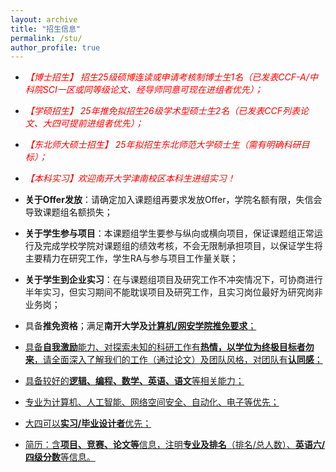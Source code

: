```yaml
---
layout: archive
title: "招生信息"
permalink: /stu/
author_profile: true
---
```

+ <h16 style="color:red"><em>【博士招生】 招生25级硕博连读或申请考核制博士生1名（已发表CCF-A/中科院SCI一区或同等级论文、经导师同意可现在进组者优先）；</em></h16>

+ <h16 style="color:red"><em>【学硕招生】 25年推免拟招生26级学术型硕士生2名（已发表CCF列表论文、大四可提前进组者优先）；</em></h16>

+ <h16 style="color:red"><em>【东北师大硕士招生】 25年拟招生东北师范大学硕士生（需有明确科研目标）；</em></h16>

+ <h16 style="color:red"><em>【本科实习】欢迎南开大学津南校区本科生进组实习！</em></h16>

+ **关于Offer发放**：请确定加入课题组再要求发放Offer，学院名额有限，失信会导致课题组名额损失；

+ **关于学生参与项目**：本课题组学生要参与纵向或横向项目，保证课题组正常运行及完成学校学院对课题组的绩效考核，不会无限制承担项目，以保证学生将主要精力在研究工作，学生RA与参与项目工作量关联；
  
+ **关于学生到企业实习**：在与课题组项目及研究工作不冲突情况下，可协商进行半年实习，但实习期间不能耽误项目及研究工作，且实习岗位最好为研究岗非业务岗；

+ 具备**推免资格**；满足**南开大学及**<a href="https://cc.nankai.edu.cn/2024/0613/c13297a545420/page.htm" target="_blank" style="background-color: rgb(255, 255, 255);" _href="https://cc.nankai.edu.cn/2024/0613/c13297a545420/page.htm">**计算机/网安学院推免要求**；

+ 具备**自我激励**能力、对探索未知的科研工作有**热情，以学位为终极目标者勿来**，请全面深入了解我们的工作（通过论文）及团队风格，对团队有**认同感**；

+ 具备较好的**逻辑、编程、数学、英语、语文**等相关能力；

+ 专业为计算机、人工智能、网络空间安全、自动化、电子等优先；

+ 大四可以**实习/毕业设计者**优先；

+ 简历：含**项目、竞赛、论文等**信息，注明**专业及排名**（排名/总人数）、**英语六/四级分数**等信息。
